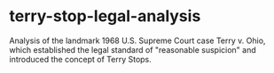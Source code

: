 # terry-stop-legal-analysis
Analysis of the landmark 1968 U.S. Supreme Court case Terry v. Ohio, which established the legal standard of "reasonable suspicion" and introduced the concept of Terry Stops.
